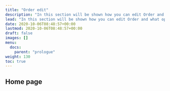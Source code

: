 ```yaml
---
title: "Order edit"
description: "In this section will be shown how you can edit Order and what options can be changed."
lead: "In this section will be shown how you can edit Order and what options can be changed."
date: 2020-10-06T08:48:57+00:00
lastmod: 2020-10-06T08:48:57+00:00
draft: false
images: []
menu:
  docs:
    parent: "prologue"
weight: 130
toc: true
---
```


## Home page
